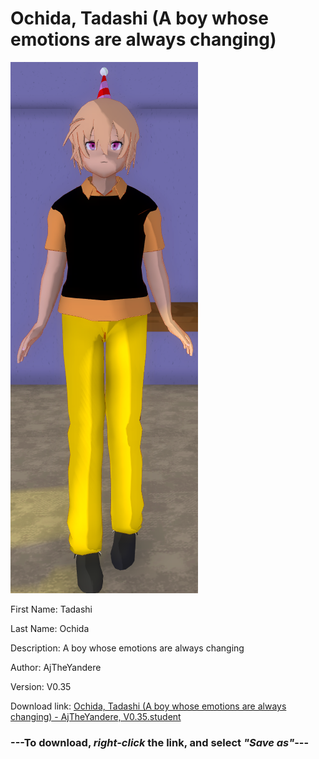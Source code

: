 # Ochida, Tadashi (A boy whose emotions are always changing)

<img src = "https://raw.githubusercontent.com/Arbiter1223/Daigaku-Gurashi-Custom-Students/master/Students/Files/Ochida%2C%20Tadashi%20(A%20boy%20whose%20emotions%20are%20always%20changing).png">

First Name: Tadashi

Last Name: Ochida

Description: A boy whose emotions are always changing

Author: AjTheYandere

Version: V0.35

Download link: <a href="https://raw.githubusercontent.com/Arbiter1223/Daigaku-Gurashi-Custom-Students/master/Students/Files/Ochida%2C%20Tadashi%20(A%20boy%20whose%20emotions%20are%20always%20changing)%20-%20AjTheYandere%2C%20V0.35.student">Ochida, Tadashi (A boy whose emotions are always changing) - AjTheYandere, V0.35.student</a>

### ---**To download, _right-click_ the link, and select _"Save as"_**---
